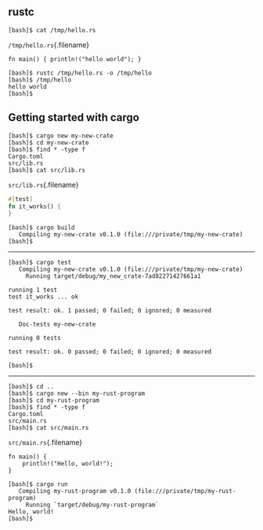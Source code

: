 ## rustc

```sh-session
[bash]$ cat /tmp/hello.rs
```
`/tmp/hello.rs`{.filename}
``` {.rust}
fn main() { println!("hello world"); }
```
```sh-session
[bash]$ rustc /tmp/hello.rs -o /tmp/hello
[bash]$ /tmp/hello
hello world
[bash]$
```

## Getting started with cargo

```sh-session
[bash]$ cargo new my-new-crate
[bash]$ cd my-new-crate
[bash]$ find * -type f
Cargo.toml
src/lib.rs
[bash]$ cat src/lib.rs
```
`src/lib.rs`{.filename}
```rust
#[test]
fn it_works() {
}
```
```sh-session
[bash]$ cargo build
   Compiling my-new-crate v0.1.0 (file:///private/tmp/my-new-crate)
[bash]$ 
```

----

```sh-session
[bash]$ cargo test
   Compiling my-new-crate v0.1.0 (file:///private/tmp/my-new-crate)
     Running target/debug/my_new_crate-7ad82271427661a1

running 1 test
test it_works ... ok

test result: ok. 1 passed; 0 failed; 0 ignored; 0 measured

   Doc-tests my-new-crate

running 0 tests

test result: ok. 0 passed; 0 failed; 0 ignored; 0 measured

[bash]$ 
```

----

```sh-session
[bash]$ cd ..
[bash]$ cargo new --bin my-rust-program
[bash]$ cd my-rust-program
[bash]$ find * -type f
Cargo.toml
src/main.rs
[bash]$ cat src/main.rs
```
`src/main.rs`{.filename}
``` {.rust}
fn main() {
    println!("Hello, world!");
}
```
```sh-session
[bash]$ cargo run
   Compiling my-rust-program v0.1.0 (file:///private/tmp/my-rust-program)
     Running `target/debug/my-rust-program`
Hello, world!
[bash]$ 
```

